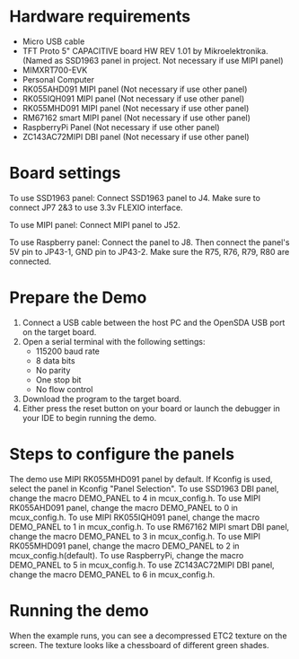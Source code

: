Hardware requirements
===================
- Micro USB cable
- TFT Proto 5" CAPACITIVE board HW REV 1.01 by Mikroelektronika. (Named as SSD1963 panel in project. Not necessary if use MIPI panel)
- MIMXRT700-EVK
- Personal Computer
- RK055AHD091 MIPI panel (Not necessary if use other panel)
- RK055IQH091 MIPI panel (Not necessary if use other panel)
- RK055MHD091 MIPI panel (Not necessary if use other panel)
- RM67162 smart MIPI panel (Not necessary if use other panel)
- RaspberryPi Panel (Not necessary if use other panel)
- ZC143AC72MIPI DBI panel (Not necessary if use other panel)

Board settings
============
To use SSD1963 panel:
Connect SSD1963 panel to J4. Make sure to connect JP7 2&3 to use 3.3v FLEXIO interface.

To use MIPI panel:
Connect MIPI panel to J52.

To use Raspberry panel:
Connect the panel to J8. Then connect the panel's 5V pin to JP43-1, GND pin to JP43-2.
Make sure the R75, R76, R79, R80 are connected.

Prepare the Demo
===============
1.  Connect a USB cable between the host PC and the OpenSDA USB port on the target board.
2.  Open a serial terminal with the following settings:
    - 115200 baud rate
    - 8 data bits
    - No parity
    - One stop bit
    - No flow control
3.  Download the program to the target board.
4.  Either press the reset button on your board or launch the debugger in your IDE to begin running the demo.

Steps to configure the panels
===============
The demo use MIPI RK055MHD091 panel by default.
If Kconfig is used, select the panel in Kconfig "Panel Selection".
To use SSD1963 DBI panel, change the macro DEMO_PANEL to 4 in mcux_config.h.
To use MIPI RK055AHD091 panel, change the macro DEMO_PANEL to 0 in mcux_config.h.
To use MIPI RK055IQH091 panel, change the macro DEMO_PANEL to 1 in mcux_config.h.
To use RM67162 MIPI smart DBI panel, change the macro DEMO_PANEL to 3 in mcux_config.h.
To use MIPI RK055MHD091 panel, change the macro DEMO_PANEL to 2 in mcux_config.h(default).
To use RaspberryPi, change the macro DEMO_PANEL to 5 in mcux_config.h.
To use ZC143AC72MIPI DBI panel, change the macro DEMO_PANEL to 6 in mcux_config.h.

Running the demo
===============
When the example runs, you can see a decompressed ETC2 texture on the screen.
The texture looks like a chessboard of different green shades.
